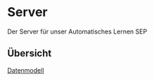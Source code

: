 Server
======

Der Server für unser Automatisches Lernen SEP

## Übersicht

[Datenmodell](https://github.com/AutomatischesLernen/Server/wiki/Datenmodelle)

